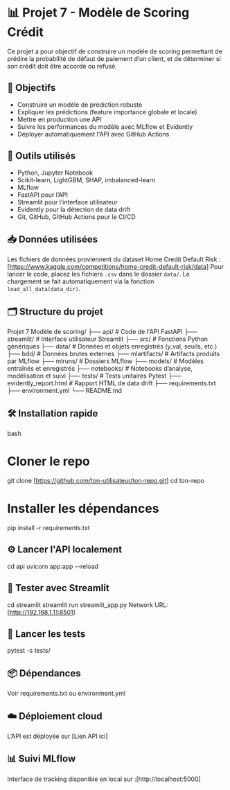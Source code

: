 # 📊 Projet 7 - Modèle de Scoring Crédit

Ce projet a pour objectif de construire un modèle de scoring permettant de prédire la probabilité de défaut de paiement d’un client, et de déterminer si son crédit doit être accordé ou refusé.

## 🎯 Objectifs
- Construire un modèle de prédiction robuste
- Expliquer les prédictions (feature importance globale et locale)
- Mettre en production une API
- Suivre les performances du modèle avec MLflow et Evidently
- Déployer automatiquement l'API avec GitHub Actions

## 🧰 Outils utilisés
- Python, Jupyter Notebook
- Scikit-learn, LightGBM, SHAP, imbalanced-learn
- MLflow
- FastAPI pour l’API
- Streamlit pour l’interface utilisateur
- Evidently pour la détection de data drift
- Git, GitHub, GitHub Actions pour le CI/CD

## 📥 Données utilisées
Les fichiers de données proviennent du dataset Home Credit Default Risk :  
[https://www.kaggle.com/competitions/home-credit-default-risk/data]
Pour lancer le code, placez les fichiers `.csv` dans le dossier `data/`.
Le chargement se fait automatiquement via la fonction `load_all_data(data_dir)`.

## 🗂️ Structure du projet

Projet 7 Modèle de scoring/
├── api/ # Code de l'API FastAPI
├── streamlit/ # Interface utilisateur Streamlit
├── src/ # Fonctions Python génériques
├── data/ # Données et objets enregistrés (y_val, seuils, etc.)
├── bdd/ # Données brutes externes
├── mlartifacts/ # Artifacts produits par MLflow
├── mlruns/ # Dossiers MLflow
├── models/ # Modèles entraînés et enregistrés
├── notebooks/ # Notebooks d’analyse, modélisation et suivi
├── tests/ # Tests unitaires Pytest
├── evidently_report.html # Rapport HTML de data drift
├── requirements.txt
├── environment.yml
└── README.md

## 🛠️ Installation rapide
bash
# Cloner le repo
git clone [https://github.com/ton-utilisateur/ton-repo.git]
cd ton-repo

# Installer les dépendances
pip install -r requirements.txt

## ⚙️ Lancer l'API localement
cd api
uvicorn app:app --reload

## 📲 Tester avec Streamlit
cd streamlit
streamlit run streamlit_app.py
Network URL: [http://192.168.1.11:8501]

## 🧪 Lancer les tests
pytest -s tests/

## 📦 Dépendances
Voir requirements.txt ou environment.yml

## ☁️ Déploiement cloud
L’API est déployée sur [Lien API ici]

## 📊 Suivi MLflow
Interface de tracking disponible en local sur :[http://localhost:5000]